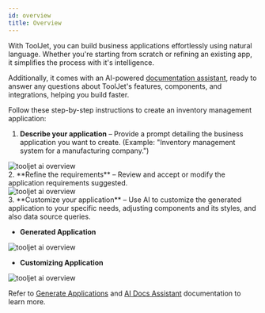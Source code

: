 ```yaml
---
id: overview
title: Overview
---
```

With ToolJet, you can build business applications effortlessly using natural language. Whether you're starting from scratch or refining an existing app, it simplifies the process with it's intelligence.

Additionally, it comes with an AI-powered [documentation assistant](/docs/build-with-ai/ai-docs-assistant), ready to answer any questions about ToolJet's features, components, and integrations, helping you build faster.

Follow these step-by-step instructions to create an inventory management application:
1. **Describe your application** – Provide a prompt detailing the business application you want to create. (Example: "Inventory management system for a manufacturing company.")
<div style={{textAlign: 'center',  marginBottom:'15px'}}>

<img className="screenshot-full" src="/img/tooljet-ai/overview-ai-1.png" alt="tooljet ai overview" />
 
</div>
2. **Refine the requirements** – Review and accept or modify the application requirements suggested.
<div style={{textAlign: 'center',  marginBottom:'15px'}}>

<img className="screenshot-full" src="/img/tooljet-ai/overview-ai-2.png" alt="tooljet ai overview" />
 
</div>
3. **Customize your application** – Use AI to customize the generated application to your specific needs, adjusting components and its styles, and also data source queries.

- **Generated Application**
<div style={{textAlign: 'center',  marginBottom:'15px'}}>

<img className="screenshot-full" src="/img/tooljet-ai/overview-ai-3.png" alt="tooljet ai overview" />
 
</div>

- **Customizing Application**

<div style={{textAlign: 'center',  marginBottom:'15px'}}>

<img className="screenshot-full" src="/img/tooljet-ai/overview-ai-4.png" alt="tooljet ai overview" />
 
</div>


Refer to [Generate Applications](/docs/build-with-ai/generate-applications) and [AI Docs Assistant](/docs/build-with-ai/ai-docs-assistant) documentation to learn more.